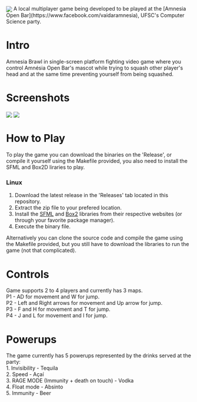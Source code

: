 <img src="https://i.imgur.com/ACNPePl.png" align="center">
A local multiplayer game being developed to be played at the [Amnesia Open Bar](https://www.facebook.com/vaidaramnesia), UFSC's Computer Science party.

# Intro
Amnesia Brawl in single-screen platform fighting video game where you control Amnésia Open Bar's mascot while trying to squash other player's head and at the same time preventing yourself from being squashed.

# Screenshots

<img src="https://i.imgur.com/4cUnNPv.png" align="center">
<img src="https://i.imgur.com/y1QRaW5.png" align="center">

# How to Play
To play the game you can download the binaries on the 'Release', or compile it yourself using the Makefile provided, you also need to install the SFML and Box2D liraries to play.  
### Linux
1. Download the latest release in the 'Releases' tab located in this repository.
2. Extract the zip file to your prefered location.
3. Install the [SFML](https://www.sfml-dev.org/download.php) and [Box2](https://github.com/erincatto/Box2D) libraries from their respective websites (or through your favorite package manager).
4. Execute the binary file.

Alternatively you can clone the source code and compile the game using the Makefile provided, but you still have to download the libraries to run the game (not that complicated).  

# Controls
Game supports 2 to 4 players and currently has 3 maps.  
P1 - AD for movement and W for jump.  
P2 - Left and Right arrows for movement and Up arrow for jump.  
P3 - F and H for movement and T for jump.  
P4 - J and L for movement and I for jump.  

# Powerups
The game currently has 5 powerups represented by the drinks served at the party:  
    1.  Invisibility - Tequila  
    2.  Speed - Açaí  
    3.  RAGE MODE (Immunity + death on touch) - Vodka  
    4.  Float mode - Absinto  
    5.  Immunity - Beer  
